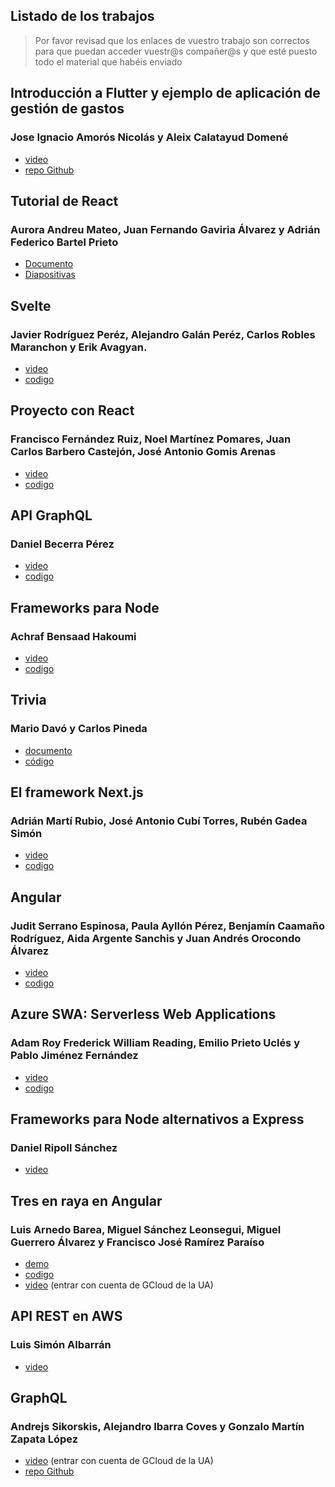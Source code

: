 ## Listado de los trabajos

> Por favor revisad que los enlaces de vuestro trabajo son correctos para que puedan acceder vuestr@s compañer@s y que esté puesto todo el material que habéis enviado	


## Introducción a Flutter y ejemplo de aplicación de gestión de gastos
### Jose Ignacio Amorós Nicolás y Aleix Calatayud Domené

- [video](https://www.youtube.com/watch?v=nUjdpO1mTJA)
- [repo Github](https://github.com/aleixcd1/PayApp)


## Tutorial de React
### Aurora Andreu Mateo, Juan Fernando Gaviria Álvarez y Adrián Federico Bartel Prieto

- [Documento](tutorial_react/Tutorial_react.pdf)
- [Diapositivas](tutorial_react/Tutorial_React_resumen.pdf)

## Svelte
### Javier Rodríguez Peréz, Alejandro Galán Peréz, Carlos Robles Maranchon y Erik Avagyan.

- [video](https://www.youtube.com/watch?v=vlGpULAZokc&ab_channel=AlejandroGal%C3%A1nP%C3%A9rez)
- [codigo](svelte/adi-svelte-main.zip)


## Proyecto con React
### Francisco Fernández Ruiz, Noel Martínez Pomares, Juan Carlos Barbero Castejón, José Antonio Gomis Arenas


- [video](https://youtu.be/h_iOvYJGu0k)
- [codigo](proyecto_react/proyectoReact.zip)


## API GraphQL
### Daniel Becerra Pérez

- [video](https://drive.google.com/file/d/157r1krEboIhD8S5LB5hrqyaW8OycGMlW/view?usp=share_link)
- [codigo](https://drive.google.com/drive/folders/1EmrpCuUFXDouSsM3fBxFmjemAwNQF4Qq?usp=share_link)



## Frameworks para Node
### Achraf Bensaad Hakoumi

- [video](https://www.youtube.com/watch?v=iR6sVJpklBk)
- [codigo](frameworks_node/grupal.zip)



## Trivia
### Mario Davó y Carlos Pineda

- [documento](trivia/adi.pdf)
- [código](trivia/trivia.7z)


## El framework Next.js
### Adrián Martí Rubio, José Antonio Cubí Torres, Rubén Gadea Simón

- [video](https://www.youtube.com/watch?v=P2T7DYsGg-E)
- [codigo](next/adi-grupal-master.zip)


## Angular
### Judit Serrano Espinosa, Paula Ayllón Pérez, Benjamín Caamaño Rodríguez, Aida Argente Sanchis y Juan Andrés Orocondo Álvarez

- [video](https://drive.google.com/file/d/1uSsDrljOZZwksr0quRIT1jiU7o5czApW/view?usp=drive_link)
- [codigo](angular/Angular.zip)


## Azure SWA: Serverless Web Applications
### Adam Roy Frederick William Reading, Emilio Prieto Uclés y Pablo Jiménez Fernández

- [video](https://youtu.be/iriKteyqsh8)
- [codigo](azure/trabajoGrupal.zip)

## Frameworks para Node alternativos a Express
### Daniel Ripoll Sánchez

- [video](alternativas_express/alternativas.mp4)

## Tres en raya en Angular
### Luis Arnedo Barea, Miguel Sánchez Leonsegui, Miguel Guerrero Álvarez y Francisco José Ramírez Paraíso 

- [demo](https://lab36-ua.github.io/Tres-En-Raya/ficha)
- [codigo](tres_en_raya/Tres-En-Raya-main.zip)
- [video](https://drive.google.com/file/d/1W2RB-2Nb7TI814djffNpuvSUv34BDKHQ/view) (entrar con cuenta de GCloud de la UA)

## API REST en AWS
### Luis Simón Albarrán

- [video](https://www.youtube.com/watch?v=GJPX2R1ATgI)


## GraphQL
### Andrejs Sikorskis, Alejandro Ibarra Coves y Gonzalo Martín Zapata López

- [video](https://drive.google.com/file/d/1auvgKgmCDxYyuJCMwRzqbMbhtBvDOCLk/view?pli=1) (entrar con cuenta de GCloud de la UA)
- [repo Github](https://github.com/aic32-ua/ADIgraphQLAPI)


